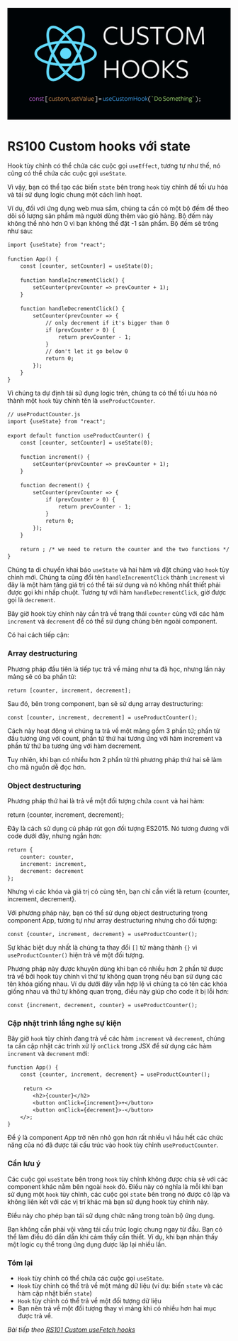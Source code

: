 ![Create-HTML-1](images/custom-hooks.png) 

# RS100 Custom hooks với state

Hook tùy chỉnh có thể chứa các cuộc gọi `useEffect`, tương tự như thế, nó cũng có thể chứa các cuộc gọi `useState`.

Vì vậy, bạn có thể tạo các biến `state` bên trong `hook` tùy chỉnh để tối ưu hóa và tái sử dụng logic chung một cách linh hoạt.

Ví dụ, đối với ứng dụng web mua sắm, chúng ta cần có một bộ đếm để theo dõi số lượng sản phẩm mà người dùng thêm vào giỏ hàng. Bộ đếm này không thể nhỏ hơn 0 vì bạn không thể đặt -1 sản phẩm. Bộ đếm sẽ trông như sau:

```
import {useState} from "react";

function App() {
    const [counter, setCounter] = useState(0);

    function handleIncrementClick() {
        setCounter(prevCounter => prevCounter + 1);
    }

    function handleDecrementClick() {
        setCounter(prevCounter => {
            // only decrement if it's bigger than 0
            if (prevCounter > 0) {
                return prevCounter - 1;
            }
            // don't let it go below 0
            return 0;
        });
    }
}
```

Vì chúng ta dự định tái sử dụng logic trên, chúng ta có thể tối ưu hóa nó thành một `hook` tùy chỉnh tên là `useProductCounter`.

```
// useProductCounter.js
import {useState} from "react";

export default function useProductCounter() {
    const [counter, setCounter] = useState(0);

    function increment() {
        setCounter(prevCounter => prevCounter + 1);
    }

    function decrement() {
        setCounter(prevCounter => {
            if (prevCounter > 0) {
                return prevCounter - 1;
            }
            return 0;
        });
    }

    return ; /* we need to return the counter and the two functions */
}
```

Chúng ta di chuyển khai báo `useState` và hai hàm và đặt chúng vào `hook` tùy chỉnh mới. Chúng ta cũng đổi tên `handleIncrementClick` thành `increment` vì đây là một hàm tăng giá trị có thể tái sử dụng và nó không nhất thiết phải được gọi khi nhấp chuột. Tương tự với hàm `handleDecrementClick`, giờ được gọi là `decrement`.

Bây giờ hook tùy chỉnh này cần trả về trạng thái `counter` cùng với các hàm `increment` và `decrement` để có thể sử dụng chúng bên ngoài component.

Có hai cách tiếp cận:

### Array destructuring

Phương pháp đầu tiên là tiếp tục trả về mảng như ta đã học, nhưng lần này mảng sẽ có ba phần tử:

```
return [counter, increment, decrement];
```

Sau đó, bên trong component, bạn sẽ sử dụng array destructuring:

```
const [counter, increment, decrement] = useProductCounter();
```

Cách này hoạt động vì chúng ta trả về một mảng gồm 3 phần tử; phần tử đầu tương ứng với count, phần tử thứ hai tương ứng với hàm increment và phần tử thứ ba tương ứng với hàm decrement.

Tuy nhiên, khi bạn có nhiều hơn 2 phần tử thì phương pháp thứ hai sẽ làm cho mã nguồn dễ đọc hơn.

### Object destructuring

Phương pháp thứ hai là trả về một đối tượng chứa `count` và hai hàm:

return {counter, increment, decrement};

Đây là cách sử dụng cú pháp rút gọn đối tượng ES2015. Nó tương đương với code dưới đây, nhưng ngắn hơn:

```
return {
    counter: counter,
    increment: increment,
    decrement: decrement
};
```

Nhưng vì các khóa và giá trị có cùng tên, bạn chỉ cần viết là return {counter, increment, decrement}.

Với phương pháp này, bạn có thể sử dụng object destructuring trong component App, tương tự như array destructuring nhưng cho đối tượng:

```
const {counter, increment, decrement} = useProductCounter();
```

Sự khác biệt duy nhất là chúng ta thay đổi `[]` từ mảng thành `{}` vì `useProductCounter()` hiện trả về một đối tượng.

Phương pháp này được khuyên dùng khi bạn có nhiều hơn 2 phần tử được trả về bởi hook tùy chỉnh vì thứ tự không quan trọng nếu bạn sử dụng các tên khóa giống nhau. Ví dụ dưới đây vẫn hợp lệ vì chúng ta có tên các khóa giống nhau và thứ tự không quan trọng, điều này giúp cho code ít bị lỗi hơn:

```
const {increment, decrement, counter} = useProductCounter();
```

### Cập nhật trình lắng nghe sự kiện

Bây giờ `hook` tùy chỉnh đang trả về các hàm `increment` và `decrement`, chúng ta cần cập nhật các trình xử lý `onClick` trong JSX để sử dụng các hàm `increment` và `decrement` mới:

```
function App() {
    const {counter, increment, decrement} = useProductCounter();

     return <>
        <h2>{counter}</h2>
        <button onClick={increment}>+</button>
        <button onClick={decrement}>-</button>
    </>;
}
```

Để ý là component App trở nên nhỏ gọn hơn rất nhiều vì hầu hết các chức năng của nó đã được tái cấu trúc vào hook tùy chỉnh `useProductCounter`.

### Cần lưu ý 

Các cuộc gọi `useState` bên trong `hook` tùy chỉnh không được chia sẻ với các component khác nằm bên ngoài `hook` đó. Điều này có nghĩa là mỗi khi bạn sử dụng một `hook` tùy chỉnh, các cuộc gọi `state` bên trong nó được cô lập và không liên kết với các vị trí khác mà bạn sử dụng hook tùy chỉnh này.

Điều này cho phép bạn tái sử dụng chức năng trong toàn bộ ứng dụng.

Bạn không cần phải vội vàng tái cấu trúc logic chung ngay từ đầu. Bạn có thể làm điều đó dần dần khi cảm thấy cần thiết. Ví dụ, khi bạn nhận thấy một logic cụ thể trong ứng dụng được lặp lại nhiều lần.

### Tóm lại

- `Hook` tùy chỉnh có thể chứa các cuộc gọi `useState`.
- `Hook` tùy chỉnh có thể trả về một mảng dữ liệu (ví dụ: biến `state` và các hàm cập nhật biến `state`)
- `Hook` tùy chỉnh có thể trả về một đối tượng dữ liệu
- Bạn nên trả về một đối tượng thay vì mảng khi có nhiều hơn hai mục được trả về.

*Bài tiếp theo [RS101 Custom useFetch hooks](/lesson/session/session_101_custom_hooks_fetch.md)*